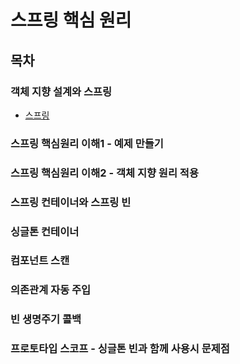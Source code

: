 # 스프링 핵심 원리

## 목차

### 객체 지향 설계와 스프링

- [스프링](스프링.md)

### 스프링 핵심원리 이해1 - 예제 만들기

### 스프링 핵심원리 이해2 - 객체 지향 원리 적용

### 스프링 컨테이너와 스프링 빈

### 싱글톤 컨테이너

### 컴포넌트 스캔

### 의존관계 자동 주입

### 빈 생명주기 콜백

### 프로토타입 스코프 - 싱글톤 빈과 함께 사용시 문제점